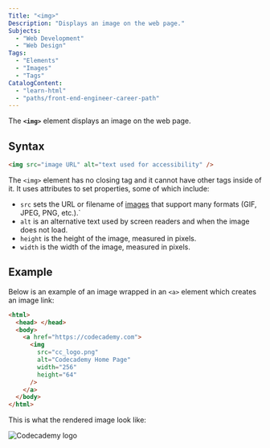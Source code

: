 ```yaml
---
Title: "<img>"
Description: "Displays an image on the web page."
Subjects:
  - "Web Development"
  - "Web Design"
Tags:
  - "Elements"
  - "Images"
  - "Tags"
CatalogContent:
  - "learn-html"
  - "paths/front-end-engineer-career-path"
---
```


The **`<img>`** element displays an image on the web page.

## Syntax

```html
<img src="image URL" alt="text used for accessibility" />
```

The `<img>` element has no closing tag and it cannot have other tags inside of it. It uses attributes to set properties, some of which include:

- `src` sets the URL or filename of [images](https://www.codecademy.com/resources/docs/html/images) that support many formats (GIF, JPEG, PNG, etc.).`
- `alt` is an alternative text used by screen readers and when the image does not load.
- `height` is the height of the image, measured in pixels.
- `width` is the width of the image, measured in pixels.

## Example

Below is an example of an image wrapped in an `<a>` element which creates an image link:

```html
<html>
  <head> </head>
  <body>
    <a href="https://codecademy.com">
      <img
        src="cc_logo.png"
        alt="Codecademy Home Page"
        width="256"
        height="64"
      />
    </a>
  </body>
</html>
```

This is what the rendered image look like:

![Codecademy logo](https://raw.githubusercontent.com/Codecademy/docs/main/media/cc_logo.png)
